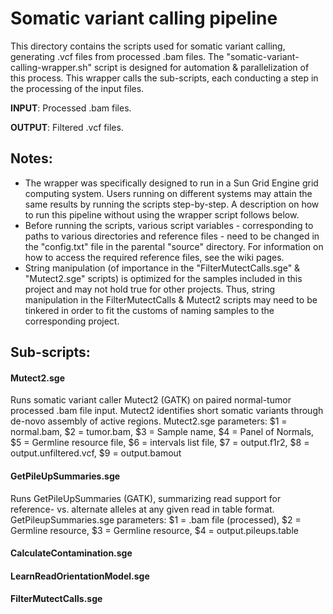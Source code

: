 # Somatic variant calling pipeline

This directory contains the scripts used for somatic variant calling, generating .vcf files from processed .bam files. 
The "somatic-variant-calling-wrapper.sh" script is designed for automation & parallelization of this process. This wrapper calls the sub-scripts, each conducting a step in the processing of the input files.

**INPUT**: Processed .bam files.

**OUTPUT**: Filtered .vcf files. 

## Notes:
* The wrapper was specifically designed to run in a Sun Grid Engine grid computing system. Users running on different systems may attain the same results by running the scripts step-by-step. 
 A description on how to run this pipeline without using the wrapper script follows below.
 * Before running the scripts, various script variables - corresponding to paths to various directories and reference files - need to be changed in the 
 "config.txt" file in the parental "source" directory. For information on how to access the required reference files, see the wiki pages.
 * String manipulation (of importance in the "FilterMutectCalls.sge" & "Mutect2.sge" scripts) is optimized for the samples included in this project and may not hold 
 true for other projects. Thus, string manipulation in the FilterMutectCalls & Mutect2 scripts may need to be tinkered in order to fit the customs of naming samples to the corresponding project. 

## Sub-scripts:

#### Mutect2.sge
Runs somatic variant caller Mutect2 (GATK) on paired normal-tumor processed .bam file input. Mutect2 identifies short somatic variants through de-novo assembly of active regions.
Mutect2.sge parameters: $1 = normal.bam, $2 = tumor.bam, $3 = Sample name, $4 = Panel of Normals, $5 = Germline resource file, $6 = intervals list file, $7 = output.f1r2, $8 = output.unfiltered.vcf, $9 = output.bamout

#### GetPileUpSummaries.sge
Runs GetPileUpSummaries (GATK), summarizing read support for reference- vs. alternate alleles at any given read in table format. 
GetPileupSummaries.sge parameters: $1 = .bam file (processed), $2 = Germline resource, $3 = Germline resource, $4 = output.pileups.table

#### CalculateContamination.sge



#### LearnReadOrientationModel.sge



#### FilterMutectCalls.sge










